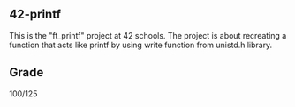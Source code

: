 ## 42-printf
This is the "ft_printf" project at 42 schools. The project is about recreating a function that acts like printf by using write function from unistd.h library.

## Grade
100/125
